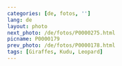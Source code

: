 ```yaml
---
categories: [de, fotos, '']
lang: de
layout: photo
next_photo: /de/fotos/P0000275.html
picname: P0000179
prev_photo: /de/fotos/P0000178.html
tags: [Giraffes, Kudu, Leopard]
---
```

